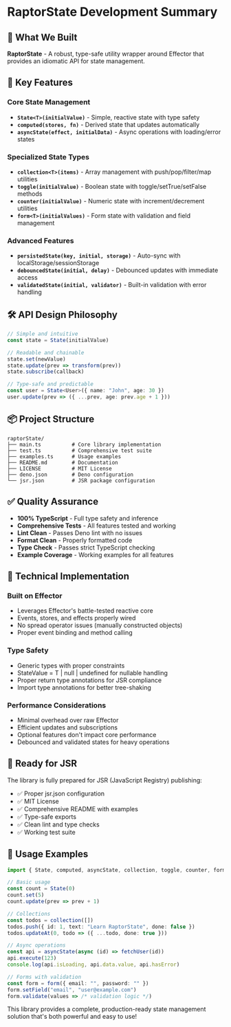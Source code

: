 # RaptorState Development Summary

## 🎯 What We Built

**RaptorState** - A robust, type-safe utility wrapper around Effector that provides an idiomatic API for state management.

## 🚀 Key Features

### Core State Management
- **`State<T>(initialValue)`** - Simple, reactive state with type safety
- **`computed(stores, fn)`** - Derived state that updates automatically
- **`asyncState(effect, initialData)`** - Async operations with loading/error states

### Specialized State Types
- **`collection<T>(items)`** - Array management with push/pop/filter/map utilities
- **`toggle(initialValue)`** - Boolean state with toggle/setTrue/setFalse methods
- **`counter(initialValue)`** - Numeric state with increment/decrement utilities
- **`form<T>(initialValues)`** - Form state with validation and field management

### Advanced Features
- **`persistedState(key, initial, storage)`** - Auto-sync with localStorage/sessionStorage
- **`debouncedState(initial, delay)`** - Debounced updates with immediate access
- **`validatedState(initial, validator)`** - Built-in validation with error handling

## 🛠 API Design Philosophy

```typescript
// Simple and intuitive
const state = State(initialValue)

// Readable and chainable
state.set(newValue)
state.update(prev => transform(prev))
state.subscribe(callback)

// Type-safe and predictable
const user = State<User>({ name: "John", age: 30 })
user.update(prev => ({ ...prev, age: prev.age + 1 }))
```

## 📦 Project Structure

```
raptorState/
├── main.ts          # Core library implementation
├── test.ts          # Comprehensive test suite
├── examples.ts      # Usage examples
├── README.md        # Documentation
├── LICENSE          # MIT License
├── deno.json        # Deno configuration
└── jsr.json         # JSR package configuration
```

## ✅ Quality Assurance

- **100% TypeScript** - Full type safety and inference
- **Comprehensive Tests** - All features tested and working
- **Lint Clean** - Passes Deno lint with no issues
- **Format Clean** - Properly formatted code
- **Type Check** - Passes strict TypeScript checking
- **Example Coverage** - Working examples for all features

## 🔧 Technical Implementation

### Built on Effector
- Leverages Effector's battle-tested reactive core
- Events, stores, and effects properly wired
- No spread operator issues (manually constructed objects)
- Proper event binding and method calling

### Type Safety
- Generic types with proper constraints
- StateValue<T> = T | null | undefined for nullable handling
- Proper return type annotations for JSR compliance
- Import type annotations for better tree-shaking

### Performance Considerations
- Minimal overhead over raw Effector
- Efficient updates and subscriptions
- Optional features don't impact core performance
- Debounced and validated states for heavy operations

## 🚀 Ready for JSR

The library is fully prepared for JSR (JavaScript Registry) publishing:

- ✅ Proper jsr.json configuration
- ✅ MIT License
- ✅ Comprehensive README with examples
- ✅ Type-safe exports
- ✅ Clean lint and type checks
- ✅ Working test suite

## 🎉 Usage Examples

```typescript
import { State, computed, asyncState, collection, toggle, counter, form } from "jsr:@yourusername/raptor-state"

// Basic usage
const count = State(0)
count.set(5)
count.update(prev => prev + 1)

// Collections
const todos = collection([])
todos.push({ id: 1, text: "Learn RaptorState", done: false })
todos.updateAt(0, todo => ({ ...todo, done: true }))

// Async operations
const api = asyncState(async (id) => fetchUser(id))
api.execute(123)
console.log(api.isLoading, api.data.value, api.hasError)

// Forms with validation
const form = form({ email: "", password: "" })
form.setField("email", "user@example.com")
form.validate(values => /* validation logic */)
```

This library provides a complete, production-ready state management solution that's both powerful and easy to use!
